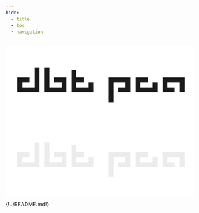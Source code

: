 ```yaml
---
hide:
  - title
  - toc
  - navigation
---
```


<p align="center">
<img src="img/dbt-pca-banner-light.png#only-light" align="center">
<img src="img/dbt-pca-banner-dark.png#only-dark" align="center">
</p>

{!../README.md!}
